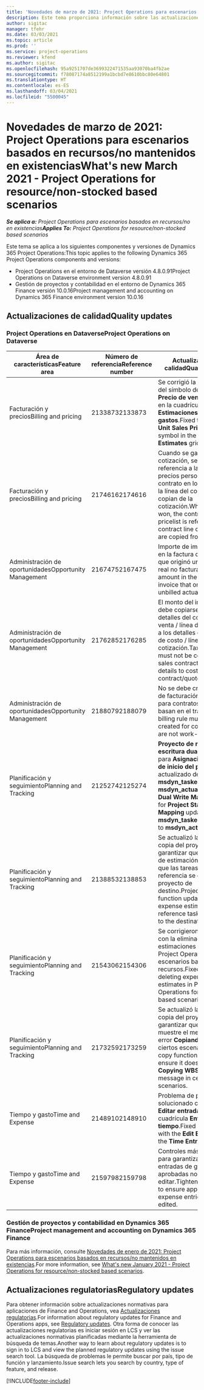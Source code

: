 ```yaml
---
title: 'Novedades de marzo de 2021: Project Operations para escenarios basados en recursos/no mantenidos en existencias'
description: Este tema proporciona información sobre las actualizaciones de calidad disponibles en la versión de marzo de 2021 de Project Operations para escenarios basados en recursos/no mantenidos en existencias.
author: sigitac
manager: tfehr
ms.date: 03/03/2021
ms.topic: article
ms.prod: ''
ms.service: project-operations
ms.reviewer: kfend
ms.author: sigitac
ms.openlocfilehash: 95a9251707de3699322471535aa93070ba4fb2ae
ms.sourcegitcommit: f78087174a8512199a1bcbd7e8610bbc80e64801
ms.translationtype: HT
ms.contentlocale: es-ES
ms.lasthandoff: 03/04/2021
ms.locfileid: "5500045"
---
```

# <a name="whats-new-march-2021---project-operations-for-resourcenon-stocked-based-scenarios"></a><span data-ttu-id="587fb-103">Novedades de marzo de 2021: Project Operations para escenarios basados en recursos/no mantenidos en existencias</span><span class="sxs-lookup"><span data-stu-id="587fb-103">What's new March 2021 - Project Operations for resource/non-stocked based scenarios</span></span>

<span data-ttu-id="587fb-104">_**Se aplica a:** Project Operations para escenarios basados en recursos/no en existencias_</span><span class="sxs-lookup"><span data-stu-id="587fb-104">_**Applies To:** Project Operations for resource/non-stocked based scenarios_</span></span>

<span data-ttu-id="587fb-105">Este tema se aplica a los siguientes componentes y versiones de Dynamics 365 Project Operations:</span><span class="sxs-lookup"><span data-stu-id="587fb-105">This topic applies to the following Dynamics 365 Project Operations components and versions:</span></span>

- <span data-ttu-id="587fb-106">Project Operations en el entorno de Dataverse versión 4.8.0.91</span><span class="sxs-lookup"><span data-stu-id="587fb-106">Project Operations on Dataverse environment version 4.8.0.91</span></span> 
- <span data-ttu-id="587fb-107">Gestión de proyectos y contabilidad en el entorno de Dynamics 365 Finance versión 10.0.16</span><span class="sxs-lookup"><span data-stu-id="587fb-107">Project management and accounting on Dynamics 365 Finance environment version 10.0.16</span></span> 

## <a name="quality-updates"></a><span data-ttu-id="587fb-108">Actualizaciones de calidad</span><span class="sxs-lookup"><span data-stu-id="587fb-108">Quality updates</span></span>

### <a name="project-operations-on-dataverse"></a><span data-ttu-id="587fb-109">Project Operations en Dataverse</span><span class="sxs-lookup"><span data-stu-id="587fb-109">Project Operations on Dataverse</span></span>


| <span data-ttu-id="587fb-110">**Área de características**</span><span class="sxs-lookup"><span data-stu-id="587fb-110">**Feature area**</span></span> | <span data-ttu-id="587fb-111">**Número de referencia**</span><span class="sxs-lookup"><span data-stu-id="587fb-111">**Reference number**</span></span> | <span data-ttu-id="587fb-112">**Actualización de calidad**</span><span class="sxs-lookup"><span data-stu-id="587fb-112">**Quality update**</span></span> |
| --- | --- | --- |
| <span data-ttu-id="587fb-113">Facturación y precios</span><span class="sxs-lookup"><span data-stu-id="587fb-113">Billing and pricing</span></span> | <span data-ttu-id="587fb-114">2133873</span><span class="sxs-lookup"><span data-stu-id="587fb-114">2133873</span></span> | <span data-ttu-id="587fb-115">Se corrigió la visualización del símbolo de moneda de **Precio de venta unitario** en la cuadrícula **Estimaciones de gastos**.</span><span class="sxs-lookup"><span data-stu-id="587fb-115">Fixed the display of **Unit Sales Price** currency symbol in the **Expense Estimates** grid.</span></span> |
| <span data-ttu-id="587fb-116">Facturación y precios</span><span class="sxs-lookup"><span data-stu-id="587fb-116">Billing and pricing</span></span> | <span data-ttu-id="587fb-117">2174616</span><span class="sxs-lookup"><span data-stu-id="587fb-117">2174616</span></span> | <span data-ttu-id="587fb-118">Cuando se gana una cotización, se hace referencia a la lista de precios personalizada del contrato en los detalles de la línea del contrato que se copian de la cotización.</span><span class="sxs-lookup"><span data-stu-id="587fb-118">When a quote is won, the contract custom pricelist is referenced on contract line details that are copied from the quote.</span></span> |
| <span data-ttu-id="587fb-119">Administración de oportunidades</span><span class="sxs-lookup"><span data-stu-id="587fb-119">Opportunity Management</span></span> | <span data-ttu-id="587fb-120">2167475</span><span class="sxs-lookup"><span data-stu-id="587fb-120">2167475</span></span> | <span data-ttu-id="587fb-121">Importe de impuesto fijo en la factura de corrección que originó una entrada real no facturada.</span><span class="sxs-lookup"><span data-stu-id="587fb-121">Fixed tax amount in the correction invoice that originated an unbilled actual entry.</span></span> |
| <span data-ttu-id="587fb-122">Administración de oportunidades</span><span class="sxs-lookup"><span data-stu-id="587fb-122">Opportunity Management</span></span> | <span data-ttu-id="587fb-123">2176285</span><span class="sxs-lookup"><span data-stu-id="587fb-123">2176285</span></span> | <span data-ttu-id="587fb-124">El monto del impuesto no debe copiarse de los detalles del contrato de venta / línea de cotización a los detalles del contrato de costo / línea de cotización.</span><span class="sxs-lookup"><span data-stu-id="587fb-124">Tax amount must not be copied from sales contract/quote line details to cost contract/quote line details.</span></span> |
| <span data-ttu-id="587fb-125">Administración de oportunidades</span><span class="sxs-lookup"><span data-stu-id="587fb-125">Opportunity Management</span></span> | <span data-ttu-id="587fb-126">2188079</span><span class="sxs-lookup"><span data-stu-id="587fb-126">2188079</span></span> | <span data-ttu-id="587fb-127">No se debe crear una regla de facturación dividida para contratos que no se basan en el trabajo.</span><span class="sxs-lookup"><span data-stu-id="587fb-127">Split billing rule must not be created for contracts that are not work-based.</span></span> |
| <span data-ttu-id="587fb-128">Planificación y seguimiento</span><span class="sxs-lookup"><span data-stu-id="587fb-128">Planning and Tracking</span></span> | <span data-ttu-id="587fb-129">2125274</span><span class="sxs-lookup"><span data-stu-id="587fb-129">2125274</span></span> | <span data-ttu-id="587fb-130">**Proyecto de mapa de escritura dual** atributo para **Asignación de fecha de inicio del proyecto** actualizado desde **msdyn\_taskearlieststart** a **msdyn\_actualstart**.</span><span class="sxs-lookup"><span data-stu-id="587fb-130">**Project Dual Write Map** attribute for **Project Start Date Mapping** updated from **msdyn\_taskearlieststart** to **msdyn\_actualstart**.</span></span> |
| <span data-ttu-id="587fb-131">Planificación y seguimiento</span><span class="sxs-lookup"><span data-stu-id="587fb-131">Planning and Tracking</span></span> | <span data-ttu-id="587fb-132">2138853</span><span class="sxs-lookup"><span data-stu-id="587fb-132">2138853</span></span> | <span data-ttu-id="587fb-133">Se actualizó la función de copia del proyecto para garantizar que las líneas de estimación de gastos que las tareas de referencia se copien en el proyecto de destino.</span><span class="sxs-lookup"><span data-stu-id="587fb-133">Project copy function updated to ensure expense estimate lines that reference tasks are copied to the destination project.</span></span> |
| <span data-ttu-id="587fb-134">Planificación y seguimiento</span><span class="sxs-lookup"><span data-stu-id="587fb-134">Planning and Tracking</span></span> | <span data-ttu-id="587fb-135">2154306</span><span class="sxs-lookup"><span data-stu-id="587fb-135">2154306</span></span> | <span data-ttu-id="587fb-136">Se corrigieron problemas con la eliminación de estimaciones de gastos en Project Operations para escenarios basados en recursos.</span><span class="sxs-lookup"><span data-stu-id="587fb-136">Fixed issues with deleting expense estimates in Project Operations for resource-based scenarios.</span></span> |
| <span data-ttu-id="587fb-137">Planificación y seguimiento</span><span class="sxs-lookup"><span data-stu-id="587fb-137">Planning and Tracking</span></span> | <span data-ttu-id="587fb-138">2173259</span><span class="sxs-lookup"><span data-stu-id="587fb-138">2173259</span></span> | <span data-ttu-id="587fb-139">Se actualizó la función de copia del proyecto para garantizar que no se muestre el mensaje de error **Copiando WBS** en ciertos escenarios.</span><span class="sxs-lookup"><span data-stu-id="587fb-139">Project copy function updated to ensure it doesn't display **Copying WBS** error message in certain scenarios.</span></span> |
| <span data-ttu-id="587fb-140">Tiempo y gasto</span><span class="sxs-lookup"><span data-stu-id="587fb-140">Time and Expense</span></span> | <span data-ttu-id="587fb-141">2148910</span><span class="sxs-lookup"><span data-stu-id="587fb-141">2148910</span></span> | <span data-ttu-id="587fb-142">Problema de pantalla solucionado con la página **Editar entrada** en la cuadrícula **Entrada de tiempo**.</span><span class="sxs-lookup"><span data-stu-id="587fb-142">Fixed display issue with the **Edit Entry** page in the **Time Entry** grid.</span></span> |
| <span data-ttu-id="587fb-143">Tiempo y gasto</span><span class="sxs-lookup"><span data-stu-id="587fb-143">Time and Expense</span></span> | <span data-ttu-id="587fb-144">2159798</span><span class="sxs-lookup"><span data-stu-id="587fb-144">2159798</span></span> | <span data-ttu-id="587fb-145">Controles más estrictos para garantizar que las entradas de gastos aprobadas no se puedan editar.</span><span class="sxs-lookup"><span data-stu-id="587fb-145">Tightened controls to ensure approved expense entries can't be edited.</span></span> |

### <a name="project-management-and-accounting-on-dynamics-365-finance"></a><span data-ttu-id="587fb-146">Gestión de proyectos y contabilidad en Dynamics 365 Finance</span><span class="sxs-lookup"><span data-stu-id="587fb-146">Project management and accounting on Dynamics 365 Finance</span></span>

<span data-ttu-id="587fb-147">Para más información, consulte [Novedades de enero de 2021: Project Operations para escenarios basados en recursos/no mantenidos en existencias](whats-new-jan-2021-resource-based.md).</span><span class="sxs-lookup"><span data-stu-id="587fb-147">For more information, see [What's new January 2021 - Project Operations for resource/non-stocked based scenarios](whats-new-jan-2021-resource-based.md).</span></span>

## <a name="regulatory-updates"></a><span data-ttu-id="587fb-148">Actualizaciones regulatorias</span><span class="sxs-lookup"><span data-stu-id="587fb-148">Regulatory updates</span></span>

<span data-ttu-id="587fb-149">Para obtener información sobre actualizaciones normativas para aplicaciones de Finance and Operations, vea [Actualizaciones regulatorias](https://docs.microsoft.com/dynamics365/finance/localizations/regulatory-updates).</span><span class="sxs-lookup"><span data-stu-id="587fb-149">For information about regulatory updates for Finance and Operations apps, see [Regulatory updates](https://docs.microsoft.com/dynamics365/finance/localizations/regulatory-updates).</span></span> <span data-ttu-id="587fb-150">Otra forma de conocer las actualizaciones regulatorias es iniciar sesión en LCS y ver las actualizaciones normativas planificadas mediante la herramienta de búsqueda de temas.</span><span class="sxs-lookup"><span data-stu-id="587fb-150">Another way to learn about regulatory updates is to sign in to LCS and view the planned regulatory updates using the issue search tool.</span></span> <span data-ttu-id="587fb-151">La búsqueda de problemas le permite buscar por país, tipo de función y lanzamiento.</span><span class="sxs-lookup"><span data-stu-id="587fb-151">Issue search lets you search by country, type of feature, and release.</span></span>


[!INCLUDE[footer-include](../includes/footer-banner.md)]
